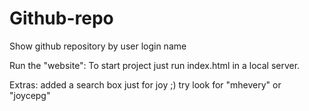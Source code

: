 # Github-repo
Show github repository by user login name


Run the "website":
To start project just run index.html in a local server.


Extras:
added a search box just for joy ;) 
try look for "mhevery" or "joycepg"


